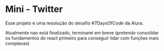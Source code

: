 # Mini - Twitter

Esse projeto é uma resolução do desafio #7DaysOfCode da Alura.

Atualmente nao está finalizado, terminarei em breve (pretendo consolidar os fundamentos do react primeiro para conseguir lidar com funções mais complexas)